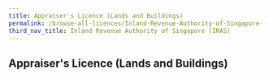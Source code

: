 ```yaml
---
title: Appraiser's Licence (Lands and Buildings)
permalink: /browse-all-licences/Inland-Revenue-Authority-of-Singapore-(IRAS)/
third_nav_title: Inland Revenue Authority of Singapore (IRAS)
---
```

## Appraiser's Licence (Lands and Buildings)
